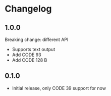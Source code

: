 # Changelog

## 1.0.0

Breaking change: different API

- Supports text output
- Add CODE 93
- Add CODE 128 B

## 0.1.0

- Initial release, only CODE 39 support for now
